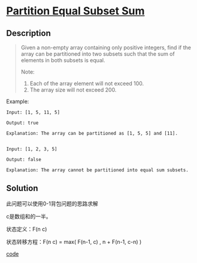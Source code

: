 # [Partition Equal Subset Sum](https://leetcode.com/problems/partition-equal-subset-sum/)

## Description
>Given a non-empty array containing only positive integers, find if the array can be partitioned into two subsets such that the sum of elements in both subsets is equal.
>
>Note:
> 1. Each of the array element will not exceed 100.
> 2. The array size will not exceed 200.

Example:

```
Input: [1, 5, 11, 5]

Output: true

Explanation: The array can be partitioned as [1, 5, 5] and [11].


Input: [1, 2, 3, 5]

Output: false

Explanation: The array cannot be partitioned into equal sum subsets.
```

## Solution

此问题可以使用0-1背包问题的思路求解

c是数组和的一半。

状态定义：F(n c)

状态转移方程：F(n c) = max(    F(n-1, c) ,     n + F(n-1, c-n)          )


[code](./partition_equal_subset_sum.go)
